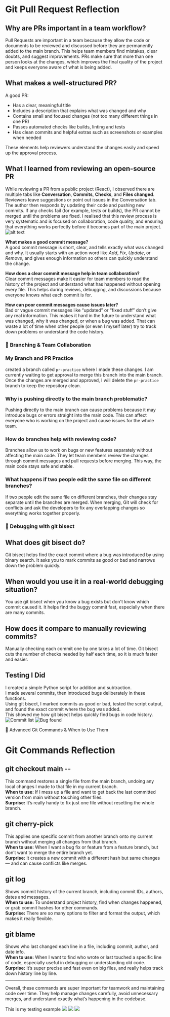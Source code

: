 # Git Pull Request Reflection

## Why are PRs important in a team workflow?

Pull Requests are important in a team because they allow the code or documents to be reviewed and discussed before they are permanently added to the main branch. This helps team members find mistakes, clear doubts, and suggest improvements. PRs make sure that more than one person looks at the changes, which improves the final quality of the project and keeps everyone aware of what is being added.

## What makes a well-structured PR?

A good PR:
- Has a clear, meaningful title
- Includes a description that explains what was changed and why
- Contains small and focused changes (not too many different things in one PR)
- Passes automated checks like builds, linting and tests
- Has clean commits and helpful extras such as screenshots or examples when needed

These elements help reviewers understand the changes easily and speed up the approval process.

## What I learned from reviewing an open-source PR

While reviewing a PR from a public project (React), I observed there are multiple tabs like **Conversation**, **Commits**, **Checks**, and **Files changed**. Reviewers leave suggestions or point out issues in the Conversation tab. The author then responds by updating their code and pushing new commits. If any checks fail (for example, tests or builds), the PR cannot be merged until the problems are fixed. I realised that this review process is very systematic and is focused on collaboration, code quality, and ensuring that everything works perfectly before it becomes part of the main project.
![alt text](image.png)

**What makes a good commit message?**  
A good commit message is short, clear, and tells exactly what was changed and why. It usually starts with an action word like *Add*, *Fix*, *Update*, or *Remove*, and gives enough information so others can quickly understand the change.

**How does a clear commit message help in team collaboration?**  
Clear commit messages make it easier for team members to read the history of the project and understand what has happened without opening every file. This helps during reviews, debugging, and discussions because everyone knows what each commit is for.

**How can poor commit messages cause issues later?**  
Bad or vague commit messages like “updated” or “fixed stuff” don’t give any real information. This makes it hard in the future to understand what was changed, why it was changed, or when a bug was added. That can waste a lot of time when other people (or even I myself later) try to track down problems or understand the code history.


### 📌 Branching & Team Collaboration

### My Branch and PR Practice
 created a branch called `pr-practice` where I made these changes. I am currently waiting to get approval to merge this branch into the main branch. Once the changes are merged and approved, I will delete the `pr-practice` branch to keep the repository clean.

### Why is pushing directly to the main branch problematic?
Pushing directly to the main branch can cause problems because it may introduce bugs or errors straight into the main code. This can affect everyone who is working on the project and cause issues for the whole team.

### How do branches help with reviewing code?
Branches allow us to work on bugs or new features separately without affecting the main code. They let team members review the changes through commit messages and pull requests before merging. This way, the main code stays safe and stable.

### What happens if two people edit the same file on different branches?
If two people edit the same file on different branches, their changes stay separate until the branches are merged. When merging, Git will check for conflicts and ask the developers to fix any overlapping changes so everything works together properly.

### 📌 Debugging with git bisect

## What does git bisect do?
Git bisect helps find the exact commit where a bug was introduced by using binary search. It asks you to mark commits as good or bad and narrows down the problem quickly.

## When would you use it in a real-world debugging situation?
You use git bisect when you know a bug exists but don't know which commit caused it. It helps find the buggy commit fast, especially when there are many commits.

## How does it compare to manually reviewing commits?
Manually checking each commit one by one takes a lot of time. Git bisect cuts the number of checks needed by half each time, so it is much faster and easier.

## Testing I Did
I created a simple Python script for addition and subtraction.  
I made several commits, then introduced bugs deliberately in these functions.  
Using git bisect, I marked commits as good or bad, tested the script output, and found the exact commit where the bug was added.  
This showed me how git bisect helps quickly find bugs in code history.
![Commit list](<Screenshot 2025-08-07 235107.png>)
![Bug found](<Screenshot 2025-08-07 235100.png>)

📌 Advanced Git Commands & When to Use Them

# Git Commands Reflection

## git checkout main -- <file>  
This command restores a single file from the main branch, undoing any local changes I made to that file in my current branch.  
**When to use:** If I mess up a file and want to get back the last committed version from main without touching other files.  
**Surprise:** It’s really handy to fix just one file without resetting the whole branch.

## git cherry-pick <commit>  
This applies one specific commit from another branch onto my current branch without merging all changes from that branch.  
**When to use:** When I want a bug fix or feature from a feature branch, but don’t want to merge the entire branch yet.  
**Surprise:** It creates a new commit with a different hash but same changes — and can cause conflicts like merges.

## git log  
Shows commit history of the current branch, including commit IDs, authors, dates and messages.  
**When to use:** To understand project history, find when changes happened, or grab commit hashes for other commands.  
**Surprise:** There are so many options to filter and format the output, which makes it really flexible.

## git blame <file>  
Shows who last changed each line in a file, including commit, author, and date info.  
**When to use:** When I want to find who wrote or last touched a specific line of code, especially useful in debugging or understanding old code.  
**Surprise:** It’s super precise and fast even on big files, and really helps track down history line by line.

---

Overall, these commands are super important for teamwork and maintaining code over time. They help manage changes carefully, avoid unnecessary merges, and understand exactly what’s happening in the codebase.

This is my testing example 
![](<Screenshot 2025-08-07 235444.png>)
![](<Screenshot 2025-08-08 133936.png>)
![](<Screenshot 2025-08-08 134544.png>)